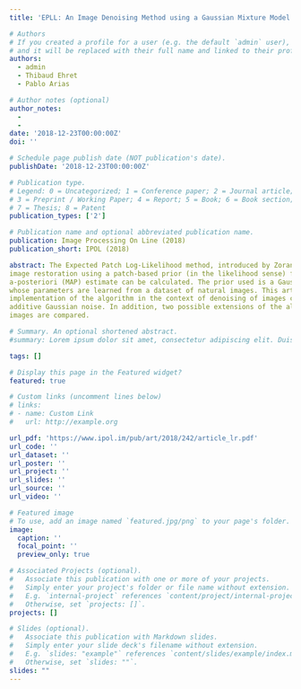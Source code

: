 ```yaml
---
title: 'EPLL: An Image Denoising Method using a Gaussian Mixture Model Learned on a Large Set of Patches'

# Authors
# If you created a profile for a user (e.g. the default `admin` user), write the username (folder name) here
# and it will be replaced with their full name and linked to their profile.
authors:
  - admin
  - Thibaud Ehret 
  - Pablo Arias

# Author notes (optional)
author_notes:
  - 
  - 
date: '2018-12-23T00:00:00Z'
doi: ''

# Schedule page publish date (NOT publication's date).
publishDate: '2018-12-23T00:00:00Z'

# Publication type.
# Legend: 0 = Uncategorized; 1 = Conference paper; 2 = Journal article;
# 3 = Preprint / Working Paper; 4 = Report; 5 = Book; 6 = Book section;
# 7 = Thesis; 8 = Patent
publication_types: ['2']

# Publication name and optional abbreviated publication name.
publication: Image Processing On Line (2018)
publication_short: IPOL (2018)

abstract: The Expected Patch Log-Likelihood method, introduced by Zoran and Weiss, allows for whole
image restoration using a patch-based prior (in the likelihood sense) for which a maximum
a-posteriori (MAP) estimate can be calculated. The prior used is a Gaussian mixture model
whose parameters are learned from a dataset of natural images. This article presents a detailed
implementation of the algorithm in the context of denoising of images contaminated with white
additive Gaussian noise. In addition, two possible extensions of the algorithm to handle color
images are compared.

# Summary. An optional shortened abstract.
#summary: Lorem ipsum dolor sit amet, consectetur adipiscing elit. Duis posuere tellus ac convallis placerat. Proin tincidunt magna sed ex sollicitudin condimentum.

tags: []

# Display this page in the Featured widget?
featured: true

# Custom links (uncomment lines below)
# links:
# - name: Custom Link
#   url: http://example.org

url_pdf: 'https://www.ipol.im/pub/art/2018/242/article_lr.pdf'
url_code: ''
url_dataset: ''
url_poster: ''
url_project: ''
url_slides: ''
url_source: ''
url_video: ''

# Featured image
# To use, add an image named `featured.jpg/png` to your page's folder.
image:
  caption: ''
  focal_point: ''
  preview_only: true

# Associated Projects (optional).
#   Associate this publication with one or more of your projects.
#   Simply enter your project's folder or file name without extension.
#   E.g. `internal-project` references `content/project/internal-project/index.md`.
#   Otherwise, set `projects: []`.
projects: []

# Slides (optional).
#   Associate this publication with Markdown slides.
#   Simply enter your slide deck's filename without extension.
#   E.g. `slides: "example"` references `content/slides/example/index.md`.
#   Otherwise, set `slides: ""`.
slides: ""
---
```

